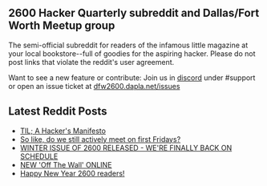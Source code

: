 ## 2600 Hacker Quarterly subreddit and Dallas/Fort Worth Meetup group
The semi-official subreddit for readers of the infamous little magazine at your local bookstore--full of goodies for the aspiring hacker. Please do not post links that violate the reddit's user agreement.

Want to see a new feature or contribute: 
Join us in [discord](https://dfw2600.dapla.net/chat) under #support or open an issue ticket at [dfw2600.dapla.net/issues](https://dfw2600.dapla.net/issues)

## Latest Reddit Posts
<!-- BLOG-POST-LIST:START -->
- [TIL; A Hacker's Manifesto](https://www.reddit.com/r/2600/comments/18zz81v/til_a_hackers_manifesto/)
- [So like, do we still actively meet on first Fridays?](https://www.reddit.com/r/2600/comments/18zpn3b/so_like_do_we_still_actively_meet_on_first_fridays/)
- [WINTER ISSUE OF 2600 RELEASED - WE'RE FINALLY BACK ON SCHEDULE](https://2600.com/content/winter-issue-2600-released-were-finally-back-schedule)
- [NEW 'Off The Wall' ONLINE](https://2600.com/wall/02-01-2024)
- [Happy New Year 2600 readers!](https://www.reddit.com/r/2600/comments/18w24ne/happy_new_year_2600_readers/)
<!-- BLOG-POST-LIST:END -->
